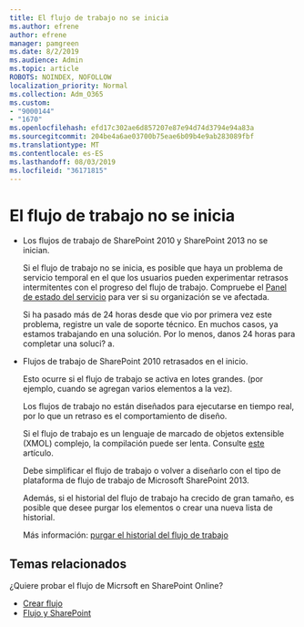 ```yaml
---
title: El flujo de trabajo no se inicia
ms.author: efrene
author: efrene
manager: pamgreen
ms.date: 8/2/2019
ms.audience: Admin
ms.topic: article
ROBOTS: NOINDEX, NOFOLLOW
localization_priority: Normal
ms.collection: Adm_O365
ms.custom:
- "9000144"
- "1670"
ms.openlocfilehash: efd17c302ae6d857207e87e94d74d3794e94a83a
ms.sourcegitcommit: 204be4a6ae03700b75eae6b09b4e9ab283089fbf
ms.translationtype: MT
ms.contentlocale: es-ES
ms.lasthandoff: 08/03/2019
ms.locfileid: "36171815"
---
```

# <a name="workflow-is-not-starting"></a>El flujo de trabajo no se inicia

- Los flujos de trabajo de SharePoint 2010 y SharePoint 2013 no se inician.

    Si el flujo de trabajo no se inicia, es posible que haya un problema de servicio temporal en el que los usuarios pueden experimentar retrasos intermitentes con el progreso del flujo de trabajo. Compruebe el [Panel de estado del servicio](https:/admin.microsoft.com/AdminPortal/Home#/servicehealth) para ver si su organización se ve afectada.

    Si ha pasado más de 24 horas desde que vio por primera vez este problema, registre un vale de soporte técnico. En muchos casos, ya estamos trabajando en una solución. Por lo menos, danos 24 horas para completar una soluci? a.

- Flujos de trabajo de SharePoint 2010 retrasados en el inicio.

    Esto ocurre si el flujo de trabajo se activa en lotes grandes. (por ejemplo, cuando se agregan varios elementos a la vez).

    Los flujos de trabajo no están diseñados para ejecutarse en tiempo real, por lo que un retraso es el comportamiento de diseño.

    Si el flujo de trabajo es un lenguaje de marcado de objetos extensible (XMOL) complejo, la compilación puede ser lenta. Consulte [este](https://support.microsoft.com/en-us/kb/3043697) artículo.

    Debe simplificar el flujo de trabajo o volver a diseñarlo con el tipo de plataforma de flujo de trabajo de Microsoft SharePoint 2013.

    Además, si el historial del flujo de trabajo ha crecido de gran tamaño, es posible que desee purgar los elementos o crear una nueva lista de historial.

    Más información: [purgar el historial del flujo de trabajo](https://blogs.technet.microsoft.com/marj/2015/08/07/sharepoint-2010-workflows-best-practice-purge-workflow-history-list-items/)


## <a name="related-topics"></a>Temas relacionados
¿Quiere probar el flujo de Micrsoft en SharePoint Online?
- [Crear flujo](https://support.office.com/article/Create-a-flow-for-a-list-or-library-in-SharePoint-Online-or-OneDrive-for-Business-a9c3e03b-0654-46af-a254-20252e580d01) 
- [Flujo y SharePoint](https://flow.microsoft.com/blog/sharepoint-and-flow/) 


